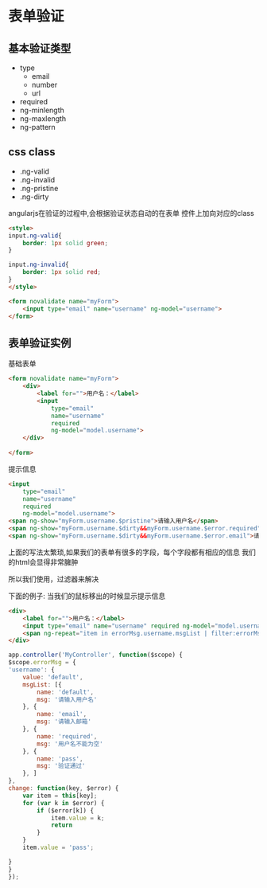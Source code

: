 # 表单验证

## 基本验证类型

- type
    + email
    + number
    + url
- required
- ng-minlength
- ng-maxlength
- ng-pattern

## css class
- .ng-valid
- .ng-invalid
- .ng-pristine
- .ng-dirty

angularjs在验证的过程中,会根据验证状态自动的在表单
控件上加向对应的class

```html
<style>
input.ng-valid{
    border: 1px solid green;
}

input.ng-invalid{
    border: 1px solid red;
}
</style>

<form novalidate name="myForm">
    <input type="email" name="username" ng-model="username">
</form>
```

## 表单验证实例

基础表单
```html
<form novalidate name="myForm">
    <div>
        <label for="">用户名：</label>
        <input 
            type="email" 
            name="username" 
            required 
            ng-model="model.username">
    </div>
    
</form>
```

提示信息
```html
<input 
    type="email" 
    name="username" 
    required 
    ng-model="model.username">
<span ng-show="myForm.username.$pristine">请输入用户名</span>
<span ng-show="myForm.username.$dirty&&myForm.username.$error.required">用户名不能为空</span>
<span ng-show="myForm.username.$dirty&&myForm.username.$error.email">请输入邮箱</span>
```

上面的写法太繁琐,如果我们的表单有很多的字段，每个字段都有相应的信息
我们的html会显得非常臃肿

所以我们使用，过滤器来解决

下面的例子: 当我们的鼠标移出的时候显示提示信息
```html
<div>
    <label for="">用户名：</label>
    <input type="email" name="username" required ng-model="model.username" ng-blur="errorMsg.change('username', myForm.username.$error)">
    <span ng-repeat="item in errorMsg.username.msgList | filter:errorMsg.username.value">{{item.msg}}</span>
</div>
```

```js
app.controller('MyController', function($scope) {
$scope.errorMsg = {
'username': {
    value: 'default',
    msgList: [{
        name: 'default',
        msg: '请输入用户名'
    }, {
        name: 'email',
        msg: '请输入邮箱'
    }, {
        name: 'required',
        msg: '用户名不能为空'
    }, {
        name: 'pass',
        msg: '验证通过'
    }, ]
},
change: function(key, $error) {
    var item = this[key];
    for (var k in $error) {
        if ($error[k]) {
            item.value = k;
            return
        }
    }
    item.value = 'pass';

}
}
});

```

